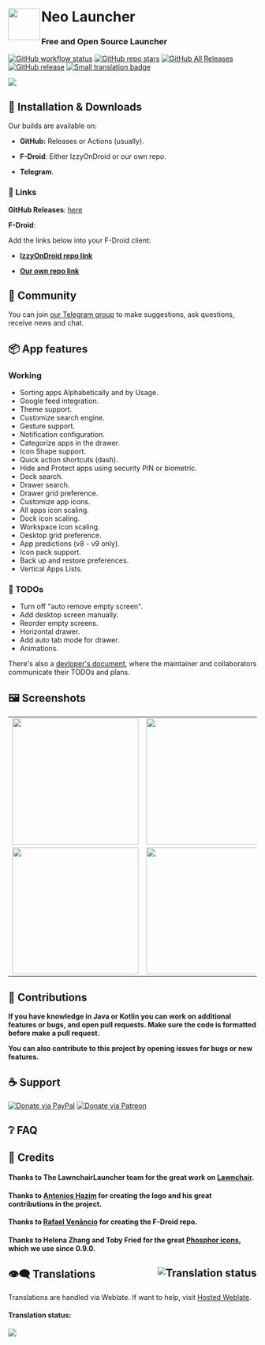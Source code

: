 # Neo Launcher <img title="" src="./fastlane/metadata/android/en-US/images/icon.png" align="left" width="64">

### Free and Open Source Launcher

[![GitHub workflow status](https://github.com/otakuhqz/Omega/actions/workflows/android.yml/badge.svg)]()
[![GitHub repo stars](https://img.shields.io/github/stars/otakuhqz/Omega?style=flat)](https://github.com/otakuhqz/Omega/stargazers)
[![GitHub All Releases](https://img.shields.io/github/downloads/otakuhqz/Omega/total.svg)](https://github.com/otakuhqz/Omega/releases/)
[![GitHub release](https://img.shields.io/github/v/release/otakuhqz/Omega?display_name=tag)](https://github.com/otakuhqz/Omega/releases/latest)
[![Small translation badge](https://hosted.weblate.org/widgets/omegalauncher/-/svg-badge.svg)](https://hosted.weblate.org/engage/omegalauncher/?utm_source=widget)

![](neo_banner.png)

## :floppy_disk: Installation & Downloads

Our builds are available on:

- **GitHub:** Releases or Actions (usually).

- **F-Droid**: Either IzzyOnDroid or our own repo.

- **Telegram**.

### :link: Links

**GitHub Releases**: [here](https://github.com/otakuhqz/Omega/releases)

**F-Droid**:

Add the links below into your F-Droid client:

- **[IzzyOnDroid repo link](https://apt.izzysoft.de/fdroid/repo?fingerprint=3BF0D6ABFEAE2F401707B6D966BE743BF0EEE49C2561B9BA39073711F628937A)**

- **[Our own repo link](https://raw.githubusercontent.com/nonaybay/newomega/master/fdroid/repo)**

## :thought_balloon: Community

You can join [our Telegram group](https://t.me/neo_launcher) to make suggestions, ask questions, receive news and chat.

## :package: App features

### Working

- Sorting apps Alphabetically and by Usage.
- Google feed integration.
- Theme support.
- Customize search engine.
- Gesture support.
- Notification configuration.
- Categorize apps in the drawer.
- Icon Shape support.
- Quick action shortcuts (dash).
- Hide and Protect apps using security PIN or biometric.
- Dock search.
- Drawer search.
- Drawer grid preference.
- Customize app icons.
- All apps icon scaling.
- Dock icon scaling.
- Workspace icon scaling.
- Desktop grid preference.
- App predictions (v8 - v9 only).
- Icon pack support.
- Back up and restore preferences.
- Vertical Apps Lists.

### :notebook: **TODOs**

- Turn off "auto remove empty screen".
- Add desktop screen manually.
- Reorder empty screens.
- Horizontal drawer.
- Add auto tab mode for drawer.
- Animations.

There's also a [devloper's document](DEVDOC.md), where the maintainer and collaborators communicate their TODOs and plans.

## :framed_picture: Screenshots

<table>
    <tr>
        <td><img src="https://raw.githubusercontent.com/otakuhqz/Omega/omega-11/snapshots/omega1.jpg" alt="" width="256"></td>
        <td><img src="https://raw.githubusercontent.com/otakuhqz/Omega/master/snapshots/omega2.jpg" alt="" width="256"></td>
        <td><img src="https://raw.githubusercontent.com/otakuhqz/Omega/omega-11/snapshots/omega3.jpg" alt="" width="256"></td>
        <td><img src="https://raw.githubusercontent.com/otakuhqz/Omega/master/snapshots/omega4.jpg" alt="" width="256"></td>
    </tr>
    <tr>
        <td><img src="https://raw.githubusercontent.com/otakuhqz/Omega/omega-11/snapshots/omega5.jpg" alt="" width="256"></td>
        <td><img src="https://raw.githubusercontent.com/otakuhqz/Omega/master/snapshots/omega6.jpg" alt="" width="256"></td>
        <td><img src="https://raw.githubusercontent.com/otakuhqz/Omega/master/snapshots/omega7.jpg" alt="" width="256"></td>
        <td><img src="https://raw.githubusercontent.com/otakuhqz/Omega/master/snapshots/omega8.jpg" alt="" width="256"></td>
    </tr>
</table>

## :raised_hands: Contributions

**If you have knowledge in Java or Kotlin you can work on additional features or bugs, and open pull requests. Make sure the code is formatted before make a pull request.**

**You can also contribute to this project by opening issues for bugs or new features.**

## :coffee: Support

<a href="https://www.paypal.com/paypalme/omegalauncher"><img src="https://img.shields.io/badge/Paypal-Donate-blue?style=for-the-badge&logo=paypal" alt="Donate via PayPal"/></a>
<a href="https://www.patreon.com/omegalauncher"><img src="https://img.shields.io/badge/Patreon-Donate-blue?style=for-the-badge&logo=patreon" alt="Donate via Patreon"/></a>

## :grey_question: FAQ

## :page_facing_up: Credits

#### Thanks to The LawnchairLauncher team for the great work on [Lawnchair](https://github.com/LawnchairLauncher/lawnchair).

#### Thanks to [Antonios Hazim](https://github.com/machiav3lli) for creating the logo and his great contributions in the project.

#### Thanks to [Rafael Venâncio](https://github.com/nonaybay) for creating the F-Droid repo.

#### Thanks to Helena Zhang and Toby Fried for the great [Phosphor icons](https://phosphoricons.com), which we use since 0.9.0.

## :eye_speech_bubble: Translations [<img align="right" src="https://hosted.weblate.org/widgets/omegalauncher/-/287x66-white.png" alt="Translation status" />](https://hosted.weblate.org/engage/omegalauncher/?utm_source=widget)

Translations are handled via Weblate. If want to help, visit [Hosted Weblate](https://hosted.weblate.org/projects/omegalauncher).

#### **Translation status:**

<img src="https://hosted.weblate.org/widgets/omegalauncher/-/multi-auto.svg" />
